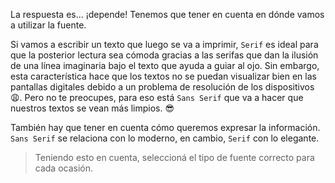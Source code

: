 La respuesta es… ¡depende! Tenemos que tener en cuenta en dónde vamos a utilizar la fuente. 

Si vamos a escribir un texto que luego se va a imprimir, `Serif` es ideal para que la posterior lectura sea cómoda gracias a las serifas que dan la ilusión de una línea imaginaria bajo el texto que ayuda a guiar al ojo. Sin embargo, esta característica hace que los textos no se puedan visualizar bien en las pantallas digitales debido a un problema de resolución de los dispositivos :weary:. Pero no te preocupes, para eso está `Sans Serif` que va a hacer que nuestros textos se vean más limpios. :sunglasses:

También hay que tener en cuenta cómo queremos expresar la información. `Sans Serif` se relaciona con lo moderno, en cambio, `Serif` con lo elegante. 

> Teniendo esto en cuenta, seleccioná el tipo de fuente correcto para cada ocasión.
